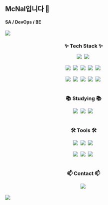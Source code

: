 ## McNal입니다 👋
#### SA / DevOps / BE 

<img src="https://capsule-render.vercel.app/api?type=waving&color=auto&height=300&section=header&text=McNal1828&fontSize=90&desc=SA/DevOps/BE&descAlignY=65" />

<h3 align="center">✨ Tech Stack ✨</h3>
<div align="center">
  <img src="https://img.shields.io/badge/Amazon_AWS-232F3E?style=for-the-badge&logo=amazon-aws&logoColor=white" />&nbsp
  <img src="https://img.shields.io/badge/kubernetes-%23326ce5.svg?style=for-the-badge&logo=kubernetes&logoColor=white" />&nbsp

</div>
<br>
<div align="center">
  <img src="https://img.shields.io/badge/javascript-F7DF1E.svg?style=for-the-badge&logo=javascript&logoColor=20232a" />&nbsp
  <img src="https://img.shields.io/badge/react-20232a.svg?style=for-the-badge&logo=react&logoColor=61DAFB" />&nbsp
  <img src="https://img.shields.io/badge/Next.js-000?logo=nextdotjs&logoColor=fff&style=for-the-badge" />&nbsp
  <img src="https://img.shields.io/badge/html5-E34F26.svg?style=for-the-badge&logo=html5&logoColor=white" />&nbsp
  <img src="https://img.shields.io/badge/CSS3-1572B6?style=for-the-badge&logo=css3&logoColor=white" />&nbsp
</div>

<br>

<div align="center">
   <img src="https://img.shields.io/badge/Node.js-43853D?style=for-the-badge&logo=node.js&logoColor=white" />&nbsp
 <img src="https://img.shields.io/badge/Python-14354C?style=for-the-badge&logo=python&logoColor=white" />&nbsp
 <img src="https://img.shields.io/badge/FastAPI-000000?style=for-the-badge&logo=fastAPI&logoColor=4EA94B" />&nbsp
<img src="https://img.shields.io/badge/MySQL-00000F?style=for-the-badge&logo=mysql&logoColor=white" />&nbsp
<img src="https://img.shields.io/badge/MongoDB-4EA94B?style=for-the-badge&logo=mongodb&logoColor=white" />&nbsp
</div>


<br>

<h3 align="center">📚 Studying 📚</h3>
<div align="center">
  <img src="https://img.shields.io/badge/PostgreSQL-316192?style=for-the-badge&logo=postgresql&logoColor=white" />&nbsp
  <img src="https://img.shields.io/badge/Jenkins-D24939?style=for-the-badge&logo=Jenkins&logoColor=white" />&nbsp
  <img src="https://img.shields.io/badge/blender-%23F5792A.svg?style=for-the-badge&logo=blender&logoColor=white" />&nbsp
</div>

<br>

<h3 align="center">🛠 Tools 🛠</h3>
<div align="center">
  <img src="https://img.shields.io/badge/git-F05033.svg?style=for-the-badge&logo=git&logoColor=white" />&nbsp
  <img src="https://img.shields.io/badge/github-181717.svg?style=for-the-badge&logo=github&logoColor=white" />&nbsp
  <img src="https://img.shields.io/badge/Notion-F3F3F3.svg?style=for-the-badge&logo=notion&logoColor=black" />&nbsp
</div>

<br>

<div align="center">
  <img src="https://img.shields.io/badge/VSCode-2C2C32.svg?style=for-the-badge&logo=visual-studio-code&logoColor=22ABF3" />&nbsp
  <img src="https://img.shields.io/badge/jupyter-2C2C32.svg?style=for-the-badge&logo=jupyter&logoColor=F37726" />&nbsp
  <img src="https://img.shields.io/badge/Eclipse-2C2255?style=for-the-badge&logo=eclipse&logoColor=white" />&nbsp
</div>

<br>

<h3 align="center">📫 Contact 📫</h3>
<div align="center">
    <img
      src="https://img.shields.io/badge/eastbrush28@gmail.com-D14836?style=for-the-badge&logo=gmail&logoColor=white"/>&nbsp
</div>

<br>

<div>
    <img
      src="https://github-readme-stats.vercel.app/api/top-langs/?username=McNal1828"/>&nbsp
      </div>
